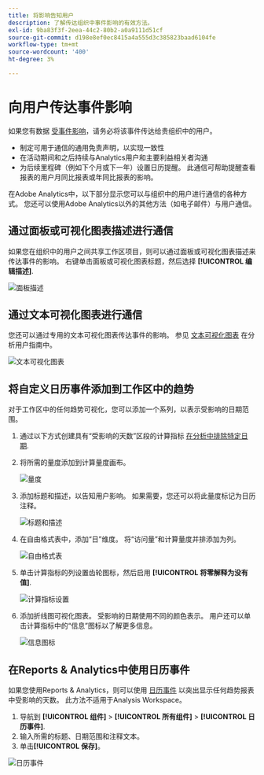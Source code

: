 ```yaml
---
title: 将影响告知用户
description: 了解传达组织中事件影响的有效方法。
exl-id: 9ba83f3f-2eea-44c2-80b2-a0a9111d51cf
source-git-commit: d198e8ef0ec8415a4a555d3c385823baad6104fe
workflow-type: tm+mt
source-wordcount: '400'
ht-degree: 3%

---
```


# 向用户传达事件影响

如果您有数据 [受事件影响](overview.md)，请务必将该事件传达给贵组织中的用户。

* 制定可用于通信的通用免责声明，以实现一致性
* 在活动期间和之后持续与Analytics用户和主要利益相关者沟通
* 为后续里程碑（例如下个月或下一年）设置日历提醒。 此通信可帮助提醒查看报表的用户月同比报表或年同比报表的影响。

在Adobe Analytics中，以下部分显示您可以与组织中的用户进行通信的各种方式。 您还可以使用Adobe Analytics以外的其他方法（如电子邮件）与用户通信。

## 通过面板或可视化图表描述进行通信

如果您在组织中的用户之间共享工作区项目，则可以通过面板或可视化图表描述来传达事件的影响。 右键单击面板或可视化图表标题，然后选择 **[!UICONTROL 编辑描述]**.

![面板描述](assets/panel_description.png)

## 通过文本可视化图表进行通信

您还可以通过专用的文本可视化图表传达事件的影响。 参见 [文本可视化图表](/help/analyze/analysis-workspace/visualizations/text.md) 在分析用户指南中。

![文本可视化图表](assets/text_visualization.png)

## 将自定义日历事件添加到工作区中的趋势

对于工作区中的任何趋势可视化，您可以添加一个系列，以表示受影响的日期范围。

1. 通过以下方式创建具有“受影响的天数”区段的计算指标 [在分析中排除特定日期](segments.md).
1. 将所需的量度添加到计算量度画布。

   ![量度](assets/calcmetric_event.png)

1. 添加标题和描述，以告知用户影响。 如果需要，您还可以将此量度标记为日历注释。

   ![标题和描述](assets/calcmetric_title_description.png)

1. 在自由格式表中，添加“日”维度。 将“访问量”和计算量度并排添加为列。

   ![自由格式表](assets/calcmetric_freeform.png)

1. 单击计算指标的列设置齿轮图标，然后启用 **[!UICONTROL 将零解释为没有值]**.

   ![计算指标设置](assets/calcmetric_zero_no_value.png)

1. 添加折线图可视化图表。 受影响的日期使用不同的颜色表示。 用户还可以单击计算指标中的“信息”图标以了解更多信息。

   ![信息图标](assets/calcmetric_infoicon.png)

## 在Reports &amp; Analytics中使用日历事件

如果您使用Reports &amp; Analytics，则可以使用 [日历事件](/help/components/t-calendar-event.md) 以突出显示任何趋势报表中受影响的天数。 此方法不适用于Analysis Workspace。

1. 导航到 **[!UICONTROL 组件]** > **[!UICONTROL 所有组件]** > **[!UICONTROL 日历事件]**.
2. 输入所需的标题、日期范围和注释文本。
3. 单击&#x200B;**[!UICONTROL 保存]**。

![日历事件](assets/exclude_calendar_event.png)
